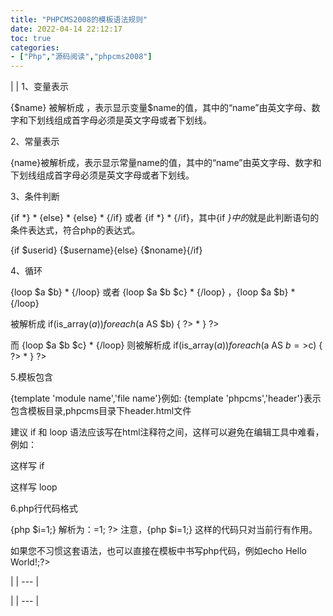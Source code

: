 ```yaml
---
title: "PHPCMS2008的模板语法规则"
date: 2022-04-14 22:12:17
toc: true
categories:
- ["Php","源码阅读","phpcms2008"]
---
```


| | 1、变量表示

{$name}  被解析成  <?php  echo  $name;?>，表示显示变量$name的值，其中的“name”由英文字母、数字和下划线组成首字母必须是英文字母或者下划线。



2、常量表示

{name}被解析成<?=name?>，表示显示常量name的值，其中的“name”由英文字母、数字和下划线组成首字母必须是英文字母或者下划线。



3、条件判断

{if  *}  *  {else}  *  {else}  *  {/if}  或者  {if  *}  *  {/if}，其中{if  *}中的*就是此判断语句的条件表达式，符合php的表达式。



{if  $userid}  {$username}{else}  {$noname}{/if}



4、循环

{loop  $a  $b}  *  {/loop}  或者  {loop  $a  $b  $c}  *  {/loop}  ，{loop  $a  $b}  *  {/loop}



被解析成  if(is_array($a))  foreach($a  AS  $b)  {  ?>  *  }  ?>

而  {loop  $a  $b  $c}  *  {/loop}  则被解析成  if(is_array($a))  foreach($a  AS  $b=>$c)  {  ?>  *  }  ?>

5.模板包含

{template  'module  name','file  name'}例如:  {template  'phpcms','header'}表示包含模板目录,phpcms目录下header.html文件

建议  if  和  loop  语法应该写在html注释符之间，这样可以避免在编辑工具中难看，例如：

这样写  if

    

这样写  loop

  

6.php行代码格式

{php  $i=1;}  解析为：=1;  ?>  注意，{php  $i=1;}  这样的代码只对当前行有作用。

如果您不习惯这套语法，也可以直接在模板中书写php代码，例如echo  Hello  World!;?>

 |
| --- |

 |
| --- |

